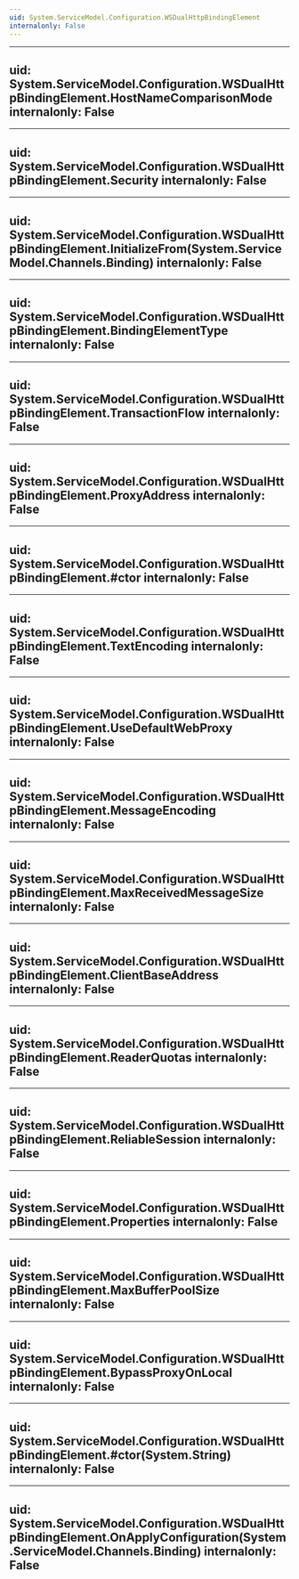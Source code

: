 ```yaml
---
uid: System.ServiceModel.Configuration.WSDualHttpBindingElement
internalonly: False
---
```


---
uid: System.ServiceModel.Configuration.WSDualHttpBindingElement.HostNameComparisonMode
internalonly: False
---

---
uid: System.ServiceModel.Configuration.WSDualHttpBindingElement.Security
internalonly: False
---

---
uid: System.ServiceModel.Configuration.WSDualHttpBindingElement.InitializeFrom(System.ServiceModel.Channels.Binding)
internalonly: False
---

---
uid: System.ServiceModel.Configuration.WSDualHttpBindingElement.BindingElementType
internalonly: False
---

---
uid: System.ServiceModel.Configuration.WSDualHttpBindingElement.TransactionFlow
internalonly: False
---

---
uid: System.ServiceModel.Configuration.WSDualHttpBindingElement.ProxyAddress
internalonly: False
---

---
uid: System.ServiceModel.Configuration.WSDualHttpBindingElement.#ctor
internalonly: False
---

---
uid: System.ServiceModel.Configuration.WSDualHttpBindingElement.TextEncoding
internalonly: False
---

---
uid: System.ServiceModel.Configuration.WSDualHttpBindingElement.UseDefaultWebProxy
internalonly: False
---

---
uid: System.ServiceModel.Configuration.WSDualHttpBindingElement.MessageEncoding
internalonly: False
---

---
uid: System.ServiceModel.Configuration.WSDualHttpBindingElement.MaxReceivedMessageSize
internalonly: False
---

---
uid: System.ServiceModel.Configuration.WSDualHttpBindingElement.ClientBaseAddress
internalonly: False
---

---
uid: System.ServiceModel.Configuration.WSDualHttpBindingElement.ReaderQuotas
internalonly: False
---

---
uid: System.ServiceModel.Configuration.WSDualHttpBindingElement.ReliableSession
internalonly: False
---

---
uid: System.ServiceModel.Configuration.WSDualHttpBindingElement.Properties
internalonly: False
---

---
uid: System.ServiceModel.Configuration.WSDualHttpBindingElement.MaxBufferPoolSize
internalonly: False
---

---
uid: System.ServiceModel.Configuration.WSDualHttpBindingElement.BypassProxyOnLocal
internalonly: False
---

---
uid: System.ServiceModel.Configuration.WSDualHttpBindingElement.#ctor(System.String)
internalonly: False
---

---
uid: System.ServiceModel.Configuration.WSDualHttpBindingElement.OnApplyConfiguration(System.ServiceModel.Channels.Binding)
internalonly: False
---
